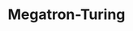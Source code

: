 ---
title: "Megatron-Turing"
training-code-pretraining: c1
training-code-finetuning: NA
training-code-alignment: NA

training-data-pretraining: d1
training-data-sft: NA
training-data-alignment: NA

evaluation-code-general: c1
evaluation-code-safety: NA

evaluation-data-utility: NA
evaluation-data-safety: NA
deployment-code-inference: c1
deployment-data-weights: d1
---